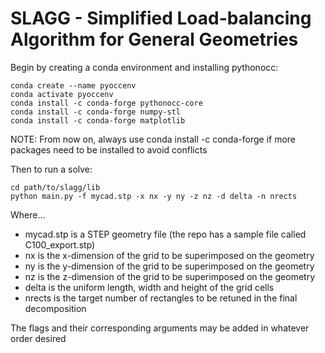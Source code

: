 # SLAGG - Simplified Load-balancing Algorithm for General Geometries

Begin by creating a conda environment and installing pythonocc:

```
conda create --name pyoccenv
conda activate pyoccenv
conda install -c conda-forge pythonocc-core
conda install -c conda-forge numpy-stl
conda install -c conda-forge matplotlib
```
NOTE: From now on, always use conda install -c conda-forge if more packages need to be installed to avoid conflicts

Then to run a solve:

```
cd path/to/slagg/lib
python main.py -f mycad.stp -x nx -y ny -z nz -d delta -n nrects
```

Where...

* mycad.stp is a STEP geometry file (the repo has a sample file called C100_export.stp)
* nx is the x-dimension of the grid to be superimposed on the geometry
* ny is the y-dimension of the grid to be superimposed on the geometry
* nz is the z-dimension of the grid to be superimposed on the geometry
* delta is the uniform length, width and height of the grid cells
* nrects is the target number of rectangles to be retuned in the final decomposition

The flags and their corresponding arguments may be added in whatever order desired
